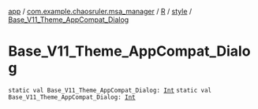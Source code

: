 [app](../../../index.md) / [com.example.chaosruler.msa_manager](../../index.md) / [R](../index.md) / [style](index.md) / [Base_V11_Theme_AppCompat_Dialog](.)

# Base_V11_Theme_AppCompat_Dialog

`static val Base_V11_Theme_AppCompat_Dialog: `[`Int`](https://kotlinlang.org/api/latest/jvm/stdlib/kotlin/-int/index.html)
`static val Base_V11_Theme_AppCompat_Dialog: `[`Int`](https://kotlinlang.org/api/latest/jvm/stdlib/kotlin/-int/index.html)